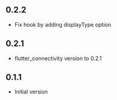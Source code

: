 ## 0.2.2

* Fix hook by adding displayType option

## 0.2.1

* flutter_connectivity version to 0.2.1

## 0.1.1

* Initial version
